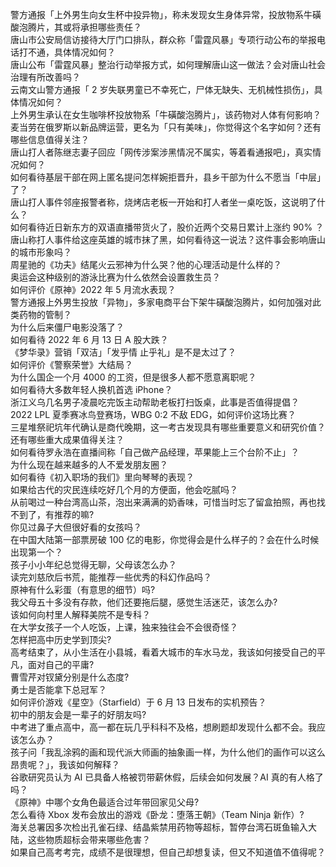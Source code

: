 警方通报「上外男生向女生杯中投异物」，称未发现女生身体异常，投放物系牛磺酸泡腾片，其或将承担哪些责任？  
唐山市公安局信访接待大厅门口排队，群众称「雷霆风暴」专项行动公布的举报电话打不通，具体情况如何？  
唐山公布「雷霆风暴」整治行动举报方式，如何理解唐山这一做法？会对唐山社会治理有所改善吗？  
云南文山警方通报「 2 岁失联男童已不幸死亡，尸体无缺失、无机械性损伤」，具体情况如何？  
上外男生承认在女生咖啡杯投放物系「牛磺酸泡腾片」，该药物对人体有何影响？  
麦当劳在俄罗斯以新品牌运营，更名为「只有美味」，你觉得这个名字如何？还有哪些信息值得关注？  
唐山打人者陈继志妻子回应「网传涉案涉黑情况不属实，等着看通报吧」，真实情况如何？  
如何看待基层干部在网上匿名提问怎样婉拒晋升，县乡干部为什么不愿当「中层」了？  
唐山打人事件邻座报警者称，烧烤店老板一开始和打人者坐一桌吃饭，这说明了什么？  
如何看待近日新东方的双语直播带货火了，股价近两个交易日累计上涨约 90% ？  
唐山称打人事件给这座英雄的城市抹了黑，如何看待这一说法？这件事会影响唐山的城市形象吗？  
周星驰的《功夫》结尾火云邪神为什么哭？他的心理活动是什么样的？  
奥运会这种级别的游泳比赛为什么依然会设置救生员？  
如何评价《原神》2022 年 5 月流水表现？  
警方通报上外男生投放「异物」，多家电商平台下架牛磺酸泡腾片，如何加强对此类药物的管制？  
为什么后来僵尸电影没落了？  
如何看待 2022 年 6 月 13 日 A 股大跌？  
《梦华录》营销「双洁」「发乎情 止乎礼」是不是太过了？  
如何评价《警察荣誉》大结局？  
为什么国企一个月 4000 的工资，但是很多人都不愿意离职呢？  
如何看待大多数年轻人换机首选 iPhone？  
浙江义乌几名男子凌晨吃完饭主动帮助老板打扫饭桌，此事是否值得提倡？  
2022 LPL 夏季赛冰鸟登赛场，WBG 0:2 不敌 EDG，如何评价这场比赛？  
三星堆祭祀坑年代确认是商代晚期，这一考古发现具有哪些重要意义和研究价值？还有哪些重大成果值得关注？  
如何看待罗永浩在直播间称「自己做产品经理，苹果能上三个台阶不止」？  
为什么现在越来越多的人不爱发朋友圈？  
如何看待《初入职场的我们》里向琴琴的表现？  
如果给古代的灾民连续吃好几个月的方便面，他会吃腻吗？  
从前喝过一种台湾高山茶，泡出来满满的奶香味，可惜当时忘了留盒拍照，再也找不到了，有推荐的嘛?  
你见过鼻子大但很好看的女孩吗？  
在中国大陆第一部票房破 100 亿的电影，你觉得会是什么样子的？会在什么时候出现第一个？  
孩子小小年纪总觉得无聊，父母该怎么办？  
读完刘慈欣后书荒，能推荐一些优秀的科幻作品吗？  
原神有什么彩蛋（有意思的细节）吗?  
我父母五十多没有存款，他们还要拖后腿，感觉生活迷茫，该怎么办?  
该如何向村里人解释美院不是专科？  
在大学女孩子一个人吃饭，上课，独来独往会不会很奇怪？  
怎样把高中历史学到顶尖?  
高考结束了，从小生活在小县城，看着大城市的车水马龙，我该如何接受自己的平凡，面对自己的平庸?  
曹雪芹对钗黛分别是什么态度?  
勇士是否能拿下总冠军？  
如何评价游戏《星空》（Starfield）于 6 月 13 日发布的实机预告？  
初中的朋友会是一辈子的好朋友吗?  
中考进了重点高中，高一都在玩几乎科科不及格，想刷题却发现什么都不会。我应该怎么办？  
孩子问「我乱涂鸦的画和现代派大师画的抽象画一样，为什么他们的画作可以这么昂贵呢？」，我该如何解释？  
谷歌研究员认为 AI 已具备人格被罚带薪休假，后续会如何发展？AI 真的有人格了吗？  
《原神》中哪个女角色最适合过年带回家见父母?  
怎么看待 Xbox 发布会放出的游戏《卧龙：堕落王朝》（Team Ninja 新作）?  
海关总署因多次检出孔雀石绿、结晶紫禁用药物等超标，暂停台湾石斑鱼输入大陆，这些物质超标会带来哪些危害？  
如果自己高考考完，成绩不是很理想，但自己却想复读，但又不知道值不值得呢？  
